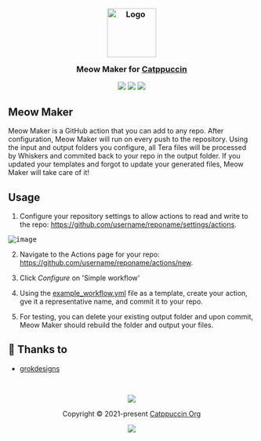 <h3 align="center">
	<img src="https://raw.githubusercontent.com/catppuccin/catppuccin/main/assets/logos/exports/1544x1544_circle.png" width="100" alt="Logo"/><br/>
	<img src="https://raw.githubusercontent.com/catppuccin/catppuccin/main/assets/misc/transparent.png" height="30" width="0px"/>
	Meow Maker for <a href="https://catppuccin.com/">Catppuccin</a>
	<img src="https://raw.githubusercontent.com/catppuccin/catppuccin/main/assets/misc/transparent.png" height="30" width="0px"/>
</h3>

<p align="center">
	<a href="https://github.com/grokdesigns/meow-maker/stargazers"><img src="https://img.shields.io/github/stars/grokdesigns/meow-maker?colorA=363a4f&colorB=b7bdf8&style=for-the-badge"></a>
	<a href="https://github.com/grokdesigns/meow-maker/issues"><img src="https://img.shields.io/github/issues/grokdesigns/meow-maker?colorA=363a4f&colorB=f5a97f&style=for-the-badge"></a>
	<a href="https://github.com/grokdesigns/meow-maker/contributors"><img src="https://img.shields.io/github/contributors/grokdesigns/meow-maker?colorA=363a4f&colorB=a6da95&style=for-the-badge"></a>
</p>


## Meow Maker

Meow Maker is a GitHub action that you can add to any repo. After configuration, Meow Maker will run on every push to the repository. Using the input and output folders you configure, all Tera files will be processed by Whiskers and commited back to your repo in the output folder. If you updated your templates and forgot to update your generated files, Meow Maker will take care of it!

## Usage
1. Configure your repository settings to allow actions to read and write to the repo: https://github.com/username/reponame/settings/actions.

<kbd>![image](https://github.com/user-attachments/assets/b902b826-a2f4-4626-aac1-65d3c8fe44af)</kbd>


2. Navigate to the Actions page for your repo: https://github.com/username/reponame/actions/new.

3. Click *Configure* on 'Simple workflow'

4. Using the [example_workflow.yml](example_workflow.yml) file as a template, create your action, gve it a representative name, and commit it to your repo.

5. For testing, you can delete your existing output folder and upon commit, Meow Maker should rebuild the folder and output your files.

## 💝 Thanks to

- [grokdesigns](https://github.com/grokdesigns)

&nbsp;

<p align="center">
	<img src="https://raw.githubusercontent.com/catppuccin/catppuccin/main/assets/footers/gray0_ctp_on_line.svg?sanitize=true" />
</p>

<p align="center">
	Copyright &copy; 2021-present <a href="https://github.com/catppuccin" target="_blank">Catppuccin Org</a>
</p>

<p align="center">
	<a href="https://github.com/catppuccin/catppuccin/blob/main/LICENSE"><img src="https://img.shields.io/static/v1.svg?style=for-the-badge&label=License&message=MIT&logoColor=d9e0ee&colorA=363a4f&colorB=b7bdf8"/></a>
</p>
